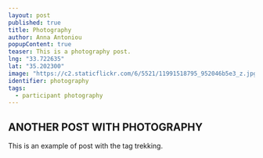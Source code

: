```yaml
---
layout: post
published: true
title: Photography
author: Anna Antoniou
popupContent: true
teaser: This is a photography post.
lng: "33.722635"
lat: "35.202300"
image: "https://c2.staticflickr.com/6/5521/11991518795_952046b5e3_z.jpg"
identifier: photography
tags:
  - participant photography
---
```




## ANOTHER POST WITH PHOTOGRAPHY

This is an example of post with the tag trekking.

